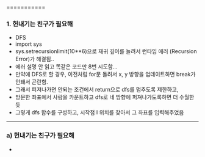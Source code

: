 ===========
### 1. 헌내기는 친구가 필요해
- DFS
 - import sys
 - sys.setrecursionlimit(10**6)으로 재귀 깊이를 늘려서 런타임 에러 (Recursion Error)가 해결됨..
 - 에러 설명 안 읽고 똑같은 코드만 8번 시도함...
 - 만약에 DFS로 할 경우, 이전처럼 for문 돌려서 x, y 방향을 업데이트하면 break가 안돼서 곤란함.
 - 그래서 퍼져나가면 안되는 조건에서 return으로 dfs를 멈추도록 제한하고,
 - 방문한 좌표에서 사람을 카운트하고 dfs로 네 방향에 퍼져나가도록하면 더 수월한듯
 - 그렇게 dfs 함수를 구성하고, 시작점 I 위치를 찾아서 그 좌표를 입력해주었음

------------
### a) 헌내기는 친구가 필요해
- 